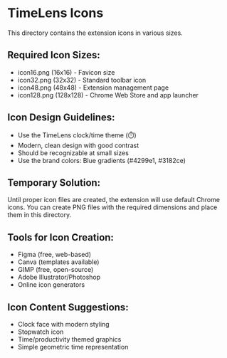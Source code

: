 # TimeLens Icons

This directory contains the extension icons in various sizes.

## Required Icon Sizes:
- icon16.png (16x16) - Favicon size
- icon32.png (32x32) - Standard toolbar icon
- icon48.png (48x48) - Extension management page
- icon128.png (128x128) - Chrome Web Store and app launcher

## Icon Design Guidelines:
- Use the TimeLens clock/time theme (⏱️)
- Modern, clean design with good contrast
- Should be recognizable at small sizes
- Use the brand colors: Blue gradients (#4299e1, #3182ce)

## Temporary Solution:
Until proper icon files are created, the extension will use default Chrome icons.
You can create PNG files with the required dimensions and place them in this directory.

## Tools for Icon Creation:
- Figma (free, web-based)
- Canva (templates available)
- GIMP (free, open-source)
- Adobe Illustrator/Photoshop
- Online icon generators

## Icon Content Suggestions:
- Clock face with modern styling
- Stopwatch icon
- Time/productivity themed graphics
- Simple geometric time representation
